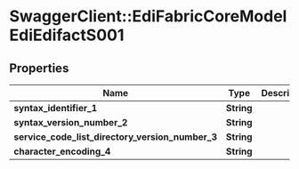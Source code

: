 # SwaggerClient::EdiFabricCoreModelEdiEdifactS001

## Properties
Name | Type | Description | Notes
------------ | ------------- | ------------- | -------------
**syntax_identifier_1** | **String** |  | [optional] 
**syntax_version_number_2** | **String** |  | [optional] 
**service_code_list_directory_version_number_3** | **String** |  | [optional] 
**character_encoding_4** | **String** |  | [optional] 


